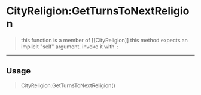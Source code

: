# CityReligion:GetTurnsToNextReligion
> this function is a member of [[CityReligion]]
> this method expects an implicit "self" argument. invoke it with `:`
-----
## Usage
> CityReligion:GetTurnsToNextReligion()
